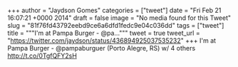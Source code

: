 
+++
author = "Jaydson Gomes"
categories = ["tweet"]
date = "Fri Feb 21 16:07:21 +0000 2014"
draft = false
image = "No media found for this Tweet"
slug = "81f76fd43792eebd9ce6a6dfd1fedc9e04c036dd"
tags = ["tweet"]
title = """I'm at Pampa Burger - @pa..."""
tweet = true
tweet_url = "https://twitter.com/jaydson/status/436894925037535232"
+++
I'm at Pampa Burger - @pampaburguer (Porto Alegre, RS) w/ 4 others http://t.co/0TgfQFY2sH
